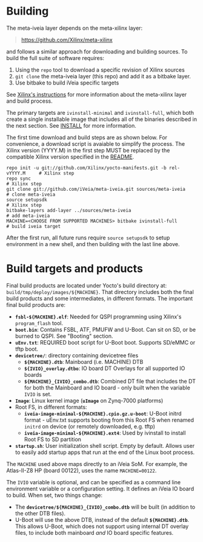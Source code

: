 # Building

The meta-iveia layer depends on the meta-xilinx layer:

> https://github.com/Xilinx/meta-xilinx

and follows a similar approach for downloading and building sources.  To build
the full suite of software requires:
1. Using the `repo` tool to download a specific revision of Xilinx sources
2. `git clone` the meta-iveia layer (this repo) and add it as a bitbake layer.
3. Use bitbake to build iVeia specific targets

See [Xilinx's instructions](https://xilinx-wiki.atlassian.net/wiki/spaces/A/pages/18841862/Install+and+Build+with+Xilinx+Yocto) for more information about the meta-xilinx layer and build process.

The primary targets are `ivinstall-minimal` and `ivinstall-full`, which both
create a single installable image that includes all of the binaries described
in the next section.  See [INSTALL](INSTALL.md) for more information.

The first time download and build steps are as shown below.  For convenience, a
download script is avaiable to simplify the process.  The Xilinx version
(YYYY.M) in the first step MUST be replaced by the compatible Xilinx version
specified in the [README](README.md).

```
repo init -u git://github.com/Xilinx/yocto-manifests.git -b rel-vYYYY.M     # Xilinx step
repo sync                                                                   # Xilinx step
git clone git://github.com/iVeia/meta-iveia.git sources/meta-iveia          # clone meta-iveia
source setupsdk                                                             # Xilinx step
bitbake-layers add-layer ../sources/meta-iveia                              # add meta-iveia
MACHINE=<CHOOSE FROM SUPPORTED MACHINES> bitbake ivinstall-full             # build iveia target
```

After the first run, all future runs require `source setupsdk` to setup
environment in a new shell, and then building with the last line above.

# Build targets and products

Final build products are located under Yocto's build directory at:
`build/tmp/deploy/images/${MACHINE}`. That directory includes both the final
build products and some intermediates, in different formats. The important
final build products are:
- **`fsbl-${MACHINE}.elf`**: Needed for QSPI programming using Xilinx's
  `program_flash` tool.
- **`boot.bin`**: Contains FSBL, ATF, PMUFW and U-Boot. Can sit on SD, or
  be burned to QSPI.  See "Booting" section.
- **`uEnv.txt`**: REQUIRED boot script for U-Boot boot. Supports SD/eMMC
  or tftp boot.
- **`devicetree/`**: directory containing devicetree files
    - **`${MACHINE}.dtb`**: Mainboard (i.e. MACHINE) DTB
    - **`${IVIO}_overlay.dtbo`**: IO board DT Overlays for all supported
      IO boards
    - **`${MACHINE}_{IVIO}_combo.dtb`**: Combined DT file that includes
      the DT for both the Mainboard and IO board - only built when the
      variable `IVIO` is set.
- **`Image`**: Linux kernel image (**`uImage`** on Zynq-7000 platforms)
- Root FS, in different formats:
    - **`iveia-image-minimal-${MACHINE}.cpio.gz.u-boot`**: U-Boot initrd
      format - uEnv.txt supports booting from this Root FS when renamed
      `initrd` on device (or remotely downloaded, e.g. tftp)
    - **`iveia-image-minimal-${MACHINE}.ext4`**: Used by ivinstall to
      install Root FS to SD partition
- **`startup.sh`**: User initialization shell script.  Empty by default.
  Allows user to easily add startup apps that run at the end of the Linux
  boot process.

The `MACHINE` used above maps directly to an iVeia SoM. For example, the
Atlas-II-Z8 HP (board 00122), uses the name `MACHINE=00122`.

The `IVIO` variable is optional, and can be specified as a command line
environment variable or a configuration setting.  It defines an iVeia IO board
to build.  When set, two things change:
- The **`devicetree/${MACHINE}_{IVIO}_combo.dtb`** will be built (in addition
  to the other DTB files).
- U-Boot will use the above DTB, instead of the default **`${MACHINE}.dtb`**.
  This allows U-Boot, which does not support using internal DT overlay files,
  to include both mainboard *and* IO board specific features.


